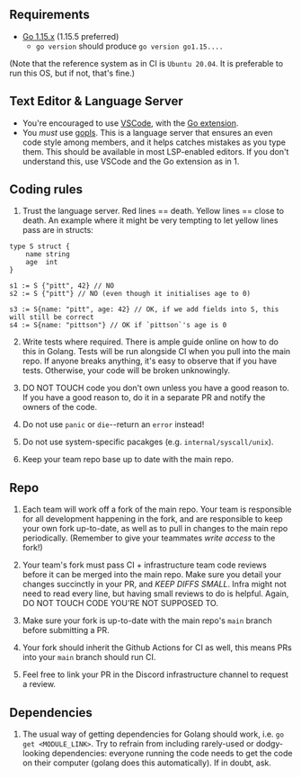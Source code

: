 ## Requirements

- [Go 1.15.x](https://golang.org/dl/) (1.15.5 preferred)
    - `go version` should produce `go version go1.15....`

(Note that the reference system as in CI is `Ubuntu 20.04`. It is preferable to run this OS, but if not, that's fine.)

## Text Editor & Language Server

- You're encouraged to use [VSCode](https://code.visualstudio.com/), with the [Go extension](https://code.visualstudio.com/docs/languages/go).
- You _must_ use [gopls](https://godoc.org/golang.org/x/tools/gopls). This is a language server that ensures an even code style among members, and it helps catches mistakes as you type them. This should be available in most LSP-enabled editors. If you don't understand this, use VSCode and the Go extension as in 1.

## Coding rules

1. Trust the language server. Red lines == death. Yellow lines == close to death. An example where it might be very tempting to let yellow lines pass are in structs:
```golang
type S struct {
    name string
    age  int
}

s1 := S {"pitt", 42} // NO
s2 := S {"pitt"} // NO (even though it initialises age to 0)

s3 := S{name: "pitt", age: 42} // OK, if we add fields into S, this will still be correct
s4 := S{name: "pittson"} // OK if `pittson`'s age is 0
```

2. Write tests where required. There is ample guide online on how to do this in Golang. Tests will be run alongside CI when you pull into the main repo. If anyone breaks anything, it's easy to observe that if you have tests. Otherwise, your code will be broken unknowingly.

3. DO NOT TOUCH code you don't own unless you have a good reason to. If you have a good reason to, do it in a separate PR and notify the owners of the code.

4. Do not use `panic` or `die`--return an `error` instead!

5. Do not use system-specific pacakges (e.g. `internal/syscall/unix`).

6. Keep your team repo base up to date with the main repo.

## Repo

1. Each team will work off a fork of the main repo. Your team is responsible for all development happening in the fork, and are responsible to keep your own fork up-to-date, as well as to pull in changes to the main repo periodically. (Remember to give your teammates _write access_ to the fork!)

2. Your team's fork must pass CI + infrastructure team code reviews before it can be merged into the main repo. Make sure you detail your changes succinctly in your PR, and _KEEP DIFFS SMALL_. Infra might not need to read every line, but having small reviews to do is helpful. Again, DO NOT TOUCH CODE YOU'RE NOT SUPPOSED TO. 

3. Make sure your fork is up-to-date with the main repo's `main` branch before submitting a PR.

4. Your fork should inherit the Github Actions for CI as well, this means PRs into your `main` branch should run CI.

5. Feel free to link your PR in the Discord infrastructure channel to request a review.


## Dependencies

1. The usual way of getting dependencies for Golang should work, i.e. `go get <MODULE_LINK>`. Try to refrain from including rarely-used or dodgy-looking dependencies: everyone running the code needs to get the code on their computer (golang does this automatically). If in doubt, ask.
